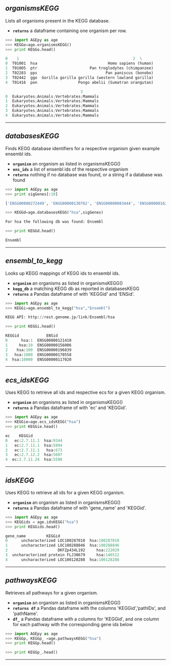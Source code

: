 ## ___organismsKEGG___

Lists all organisms present in the KEGG database.

* **`returns`** a dataframe containing one organism per row.

```python
>>> import AGEpy as age
>>> KEGGo=age.organismsKEGG()
>>> print KEGGo.head()

0    1                                                  2  \
0  T01001  hsa                               Homo sapiens (human)   
1  T01005  ptr                       Pan troglodytes (chimpanzee)   
2  T02283  pps                              Pan paniscus (bonobo)   
3  T02442  ggo  Gorilla gorilla gorilla (western lowland gorilla)   
4  T01416  pon                  Pongo abelii (Sumatran orangutan)   

                                 3  
0  Eukaryotes;Animals;Vertebrates;Mammals  
1  Eukaryotes;Animals;Vertebrates;Mammals  
2  Eukaryotes;Animals;Vertebrates;Mammals  
3  Eukaryotes;Animals;Vertebrates;Mammals  
4  Eukaryotes;Animals;Vertebrates;Mammals
```
___

## ___databasesKEGG___

Finds KEGG database identifiers for a respective organism given example ensembl ids.

* **`organism`** an organism as listed in organismsKEGG()
* **`ens_ids`** a list of ensenbl ids of the respective organism
* **`returns`** nothing if no database was found, or a string if a database was found

```python
>>> import AGEpy as age
>>> print sigGenes[:10]

['ENSG00000272449', 'ENSG00000130762', 'ENSG00000083444', 'ENSG00000162493', 'ENSG00000253368', 'ENSG00000235912', 'ENSG00000169174', 'ENSG00000240563', 'ENSG00000200174', 'ENSG00000162607']

>>> KEGGd=age.databasesKEGG("hsa",sigGenes)

For hsa the following db was found: Ensembl

>>> print KEGGd.head()

Ensembl
```
___

## ***ensembl_to_kegg***

Looks up KEGG mappings of KEGG ids to ensembl ids.

* **`organism`** an organisms as listed in organismsKEGG()
* **`kegg_db`** a matching KEGG db as reported in databasesKEGG
* **`returns`** a Pandas dataframe of with 'KEGGid' and 'ENSid'.

```python
>>> import AGEpy as age
>>> KEGGi=age.ensembl_to_kegg("hsa","Ensembl")

KEGG API: http://rest.genome.jp/link/Ensembl/hsa

>>> print KEGGi.head()

KEGGid            ENSid
0      hsa:1  ENSG00000121410
1     hsa:10  ENSG00000156006
2    hsa:100  ENSG00000196839
3   hsa:1000  ENSG00000170558
4  hsa:10000  ENSG00000117020
```
___

## ***ecs_idsKEGG***

Uses KEGG to retrieve all ids and respective ecs for a given KEGG organism.

* **`organism`** an organisms as listed in organismsKEGG()
* **`returns`** a Pandas dataframe of with 'ec' and 'KEGGid'.

```python
>>> import AGEpy as age
>>> KEGGie=age.ecs_idsKEGG("hsa")
>>> print KEGGie.head()

ec    KEGGid
0   ec:2.7.11.1  hsa:9344
1   ec:2.7.11.1  hsa:5894
2   ec:2.7.11.1   hsa:673
3   ec:2.7.12.2  hsa:5607
4  ec:2.7.11.24  hsa:5598
```
___

## ***idsKEGG***

Uses KEGG to retrieve all ids for a given KEGG organism.

* **`organism`** an organism as listed in organismsKEGG()
* **`returns`** a Pandas dataframe of with 'gene_name' and 'KEGGid'.

```python
>>> import AGEpy as age
>>> KEGGids = age.idsKEGG("hsa")
>>> print KEGGids.head()

gene_name         KEGGid
0      uncharacterized LOC100287010  hsa:100287010
1      uncharacterized LOC100288846  hsa:100288846
2                      DKFZp434L192     hsa:222029
3  uncharacterized protein FLJ30679     hsa:146512
4      uncharacterized LOC100128288  hsa:100128288
```
___

## ***pathwaysKEGG***

Retrieves all pathways for a given organism.

* **`organism`** an organism as listed in organismsKEGG()
* **`returns df`** a Pandas dataframe with the columns 'KEGGid','pathIDs', and 'pathName'.
* **`df_`** a Pandas dataframe with a columns for 'KEGGid', and one column for each pathway with the corresponding gene ids below

```python
>>> import AGEpy as age
>>> KEGGp, KEGGp_ =age.pathwaysKEGG("hsa")
>>> print KEGGp.head()

>>> print KEGGp_.head()


```
___
